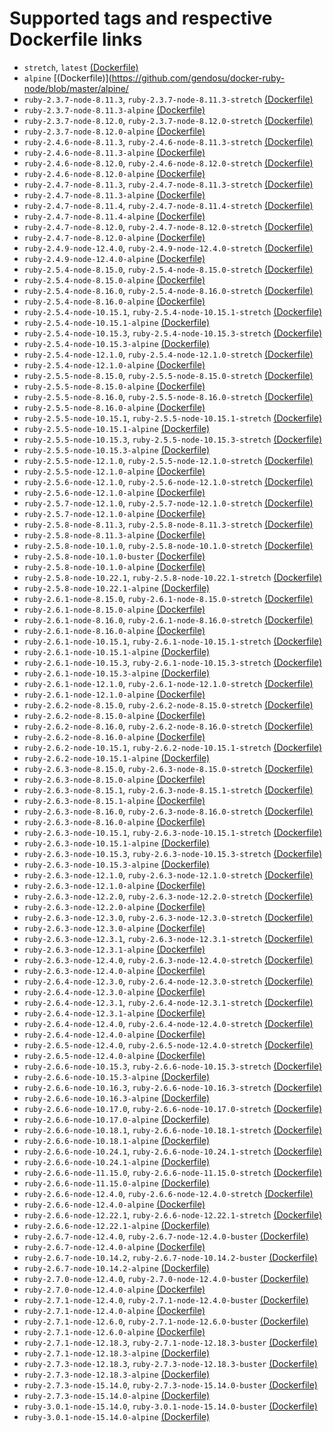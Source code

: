 # Supported tags and respective Dockerfile links

* `stretch`, `latest` [(Dockerfile)](https://github.com/gendosu/docker-ruby-node/blob/master/stretch/Dockerfile)
* `alpine` [(Dockerfile)](https://github.com/gendosu/docker-ruby-node/blob/master/alpine/
* `ruby-2.3.7-node-8.11.3`, `ruby-2.3.7-node-8.11.3-stretch` [(Dockerfile)](https://github.com/gendosu/docker-ruby-node/blob/ruby-2.3.7-node-8.11.3/stretch/Dockerfile)
* `ruby-2.3.7-node-8.11.3-alpine` [(Dockerfile)](https://github.com/gendosu/docker-ruby-node/blob/ruby-2.3.7-node-8.11.3/alpine/Dockerfile)
* `ruby-2.3.7-node-8.12.0`, `ruby-2.3.7-node-8.12.0-stretch` [(Dockerfile)](https://github.com/gendosu/docker-ruby-node/blob/ruby-2.3.7-node-8.12.0/stretch/Dockerfile)
* `ruby-2.3.7-node-8.12.0-alpine` [(Dockerfile)](https://github.com/gendosu/docker-ruby-node/blob/ruby-2.3.7-node-8.12.0/alpine/Dockerfile)
* `ruby-2.4.6-node-8.11.3`, `ruby-2.4.6-node-8.11.3-stretch` [(Dockerfile)](https://github.com/gendosu/docker-ruby-node/blob/ruby-2.4.6-node-8.11.3/stretch/Dockerfile)
* `ruby-2.4.6-node-8.11.3-alpine` [(Dockerfile)](https://github.com/gendosu/docker-ruby-node/blob/ruby-2.4.6-node-8.11.3/alpine/Dockerfile)
* `ruby-2.4.6-node-8.12.0`, `ruby-2.4.6-node-8.12.0-stretch` [(Dockerfile)](https://github.com/gendosu/docker-ruby-node/blob/ruby-2.4.6-node-8.12.0/stretch/Dockerfile)
* `ruby-2.4.6-node-8.12.0-alpine` [(Dockerfile)](https://github.com/gendosu/docker-ruby-node/blob/ruby-2.4.6-node-8.12.0/alpine/Dockerfile)
* `ruby-2.4.7-node-8.11.3`, `ruby-2.4.7-node-8.11.3-stretch` [(Dockerfile)](https://github.com/gendosu/docker-ruby-node/blob/ruby-2.4.7-node-8.11.3/stretch/Dockerfile)
* `ruby-2.4.7-node-8.11.3-alpine` [(Dockerfile)](https://github.com/gendosu/docker-ruby-node/blob/ruby-2.4.7-node-8.11.3/alpine/Dockerfile)
* `ruby-2.4.7-node-8.11.4`, `ruby-2.4.7-node-8.11.4-stretch` [(Dockerfile)](https://github.com/gendosu/docker-ruby-node/blob/ruby-2.4.7-node-8.11.4/stretch/Dockerfile)
* `ruby-2.4.7-node-8.11.4-alpine` [(Dockerfile)](https://github.com/gendosu/docker-ruby-node/blob/ruby-2.4.7-node-8.11.4/alpine/Dockerfile)
* `ruby-2.4.7-node-8.12.0`, `ruby-2.4.7-node-8.12.0-stretch` [(Dockerfile)](https://github.com/gendosu/docker-ruby-node/blob/ruby-2.4.7-node-8.12.0/stretch/Dockerfile)
* `ruby-2.4.7-node-8.12.0-alpine` [(Dockerfile)](https://github.com/gendosu/docker-ruby-node/blob/ruby-2.4.7-node-8.12.0/alpine/Dockerfile)
* `ruby-2.4.9-node-12.4.0`, `ruby-2.4.9-node-12.4.0-stretch` [(Dockerfile)](https://github.com/gendosu/docker-ruby-node/blob/ruby-2.4.9-node-12.4.0/stretch/Dockerfile)
* `ruby-2.4.9-node-12.4.0-alpine` [(Dockerfile)](https://github.com/gendosu/docker-ruby-node/blob/ruby-2.4.9-node-12.4.0/alpine/Dockerfile)
* `ruby-2.5.4-node-8.15.0`, `ruby-2.5.4-node-8.15.0-stretch` [(Dockerfile)](https://github.com/gendosu/docker-ruby-node/blob/ruby-2.5.4-node-8.15.0/stretch/Dockerfile)
* `ruby-2.5.4-node-8.15.0-alpine` [(Dockerfile)](https://github.com/gendosu/docker-ruby-node/blob/ruby-2.5.4-node-8.15.0/alpine/Dockerfile)
* `ruby-2.5.4-node-8.16.0`, `ruby-2.5.4-node-8.16.0-stretch` [(Dockerfile)](https://github.com/gendosu/docker-ruby-node/blob/ruby-2.5.4-node-8.16.0/stretch/Dockerfile)
* `ruby-2.5.4-node-8.16.0-alpine` [(Dockerfile)](https://github.com/gendosu/docker-ruby-node/blob/ruby-2.5.4-node-8.16.0/alpine/Dockerfile)
* `ruby-2.5.4-node-10.15.1`, `ruby-2.5.4-node-10.15.1-stretch` [(Dockerfile)](https://github.com/gendosu/docker-ruby-node/blob/ruby-2.5.4-node-10.15.1/stretch/Dockerfile)
* `ruby-2.5.4-node-10.15.1-alpine` [(Dockerfile)](https://github.com/gendosu/docker-ruby-node/blob/ruby-2.5.4-node-10.15.1/alpine/Dockerfile)
* `ruby-2.5.4-node-10.15.3`, `ruby-2.5.4-node-10.15.3-stretch` [(Dockerfile)](https://github.com/gendosu/docker-ruby-node/blob/ruby-2.5.4-node-10.15.3/stretch/Dockerfile)
* `ruby-2.5.4-node-10.15.3-alpine` [(Dockerfile)](https://github.com/gendosu/docker-ruby-node/blob/ruby-2.5.4-node-10.15.3/alpine/Dockerfile)
* `ruby-2.5.4-node-12.1.0`, `ruby-2.5.4-node-12.1.0-stretch` [(Dockerfile)](https://github.com/gendosu/docker-ruby-node/blob/ruby-2.5.4-node-12.1.0/stretch/Dockerfile)
* `ruby-2.5.4-node-12.1.0-alpine` [(Dockerfile)](https://github.com/gendosu/docker-ruby-node/blob/ruby-2.5.4-node-12.1.0/alpine/Dockerfile)
* `ruby-2.5.5-node-8.15.0`, `ruby-2.5.5-node-8.15.0-stretch` [(Dockerfile)](https://github.com/gendosu/docker-ruby-node/blob/ruby-2.5.5-node-8.15.0/stretch/Dockerfile)
* `ruby-2.5.5-node-8.15.0-alpine` [(Dockerfile)](https://github.com/gendosu/docker-ruby-node/blob/ruby-2.5.5-node-8.15.0/alpine/Dockerfile)
* `ruby-2.5.5-node-8.16.0`, `ruby-2.5.5-node-8.16.0-stretch` [(Dockerfile)](https://github.com/gendosu/docker-ruby-node/blob/ruby-2.5.5-node-8.16.0/stretch/Dockerfile)
* `ruby-2.5.5-node-8.16.0-alpine` [(Dockerfile)](https://github.com/gendosu/docker-ruby-node/blob/ruby-2.5.5-node-8.16.0/alpine/Dockerfile)
* `ruby-2.5.5-node-10.15.1`, `ruby-2.5.5-node-10.15.1-stretch` [(Dockerfile)](https://github.com/gendosu/docker-ruby-node/blob/ruby-2.5.5-node-10.15.1/stretch/Dockerfile)
* `ruby-2.5.5-node-10.15.1-alpine` [(Dockerfile)](https://github.com/gendosu/docker-ruby-node/blob/ruby-2.5.5-node-10.15.1/alpine/Dockerfile)
* `ruby-2.5.5-node-10.15.3`, `ruby-2.5.5-node-10.15.3-stretch` [(Dockerfile)](https://github.com/gendosu/docker-ruby-node/blob/ruby-2.5.5-node-10.15.3/stretch/Dockerfile)
* `ruby-2.5.5-node-10.15.3-alpine` [(Dockerfile)](https://github.com/gendosu/docker-ruby-node/blob/ruby-2.5.5-node-10.15.3/alpine/Dockerfile)
* `ruby-2.5.5-node-12.1.0`, `ruby-2.5.5-node-12.1.0-stretch` [(Dockerfile)](https://github.com/gendosu/docker-ruby-node/blob/ruby-2.5.5-node-12.1.0/stretch/Dockerfile)
* `ruby-2.5.5-node-12.1.0-alpine` [(Dockerfile)](https://github.com/gendosu/docker-ruby-node/blob/ruby-2.5.5-node-12.1.0/alpine/Dockerfile)
* `ruby-2.5.6-node-12.1.0`, `ruby-2.5.6-node-12.1.0-stretch` [(Dockerfile)](https://github.com/gendosu/docker-ruby-node/blob/ruby-2.5.6-node-12.1.0/stretch/Dockerfile)
* `ruby-2.5.6-node-12.1.0-alpine` [(Dockerfile)](https://github.com/gendosu/docker-ruby-node/blob/ruby-2.5.6-node-12.1.0/alpine/Dockerfile)
* `ruby-2.5.7-node-12.1.0`, `ruby-2.5.7-node-12.1.0-stretch` [(Dockerfile)](https://github.com/gendosu/docker-ruby-node/blob/ruby-2.5.7-node-12.1.0/stretch/Dockerfile)
* `ruby-2.5.7-node-12.1.0-alpine` [(Dockerfile)](https://github.com/gendosu/docker-ruby-node/blob/ruby-2.5.7-node-12.1.0/alpine/Dockerfile)
* `ruby-2.5.8-node-8.11.3`, `ruby-2.5.8-node-8.11.3-stretch` [(Dockerfile)](https://github.com/gendosu/docker-ruby-node/blob/ruby-2.5.8-node-8.11.3/stretch/Dockerfile)
* `ruby-2.5.8-node-8.11.3-alpine` [(Dockerfile)](https://github.com/gendosu/docker-ruby-node/blob/ruby-2.5.8-node-8.11.3/alpine/Dockerfile)
* `ruby-2.5.8-node-10.1.0`, `ruby-2.5.8-node-10.1.0-stretch` [(Dockerfile)](https://github.com/gendosu/docker-ruby-node/blob/ruby-2.5.8-node-10.1.0/stretch/Dockerfile)
* `ruby-2.5.8-node-10.1.0-buster` [(Dockerfile)](https://github.com/gendosu/docker-ruby-node/blob/ruby-2.5.8-node-10.1.0/buster/Dockerfile)
* `ruby-2.5.8-node-10.1.0-alpine` [(Dockerfile)](https://github.com/gendosu/docker-ruby-node/blob/ruby-2.5.8-node-10.1.0/alpine/Dockerfile)
* `ruby-2.5.8-node-10.22.1`, `ruby-2.5.8-node-10.22.1-stretch` [(Dockerfile)](https://github.com/gendosu/docker-ruby-node/blob/ruby-2.5.8-node-10.22.1/stretch/Dockerfile)
* `ruby-2.5.8-node-10.22.1-alpine` [(Dockerfile)](https://github.com/gendosu/docker-ruby-node/blob/ruby-2.5.8-node-10.22.1/alpine/Dockerfile)
* `ruby-2.6.1-node-8.15.0`, `ruby-2.6.1-node-8.15.0-stretch` [(Dockerfile)](https://github.com/gendosu/docker-ruby-node/blob/ruby-2.6.1-node-8.15.0/stretch/Dockerfile)
* `ruby-2.6.1-node-8.15.0-alpine` [(Dockerfile)](https://github.com/gendosu/docker-ruby-node/blob/ruby-2.6.1-node-8.15.0/alpine/Dockerfile)
* `ruby-2.6.1-node-8.16.0`, `ruby-2.6.1-node-8.16.0-stretch` [(Dockerfile)](https://github.com/gendosu/docker-ruby-node/blob/ruby-2.6.1-node-8.16.0/stretch/Dockerfile)
* `ruby-2.6.1-node-8.16.0-alpine` [(Dockerfile)](https://github.com/gendosu/docker-ruby-node/blob/ruby-2.6.1-node-8.16.0/alpine/Dockerfile)
* `ruby-2.6.1-node-10.15.1`, `ruby-2.6.1-node-10.15.1-stretch` [(Dockerfile)](https://github.com/gendosu/docker-ruby-node/blob/ruby-2.6.1-node-10.15.1/stretch/Dockerfile)
* `ruby-2.6.1-node-10.15.1-alpine` [(Dockerfile)](https://github.com/gendosu/docker-ruby-node/blob/ruby-2.6.1-node-10.15.1/alpine/Dockerfile)
* `ruby-2.6.1-node-10.15.3`, `ruby-2.6.1-node-10.15.3-stretch` [(Dockerfile)](https://github.com/gendosu/docker-ruby-node/blob/ruby-2.6.1-node-10.15.3/stretch/Dockerfile)
* `ruby-2.6.1-node-10.15.3-alpine` [(Dockerfile)](https://github.com/gendosu/docker-ruby-node/blob/ruby-2.6.1-node-10.15.3/alpine/Dockerfile)
* `ruby-2.6.1-node-12.1.0`, `ruby-2.6.1-node-12.1.0-stretch` [(Dockerfile)](https://github.com/gendosu/docker-ruby-node/blob/ruby-2.6.1-node-12.1.0/stretch/Dockerfile)
* `ruby-2.6.1-node-12.1.0-alpine` [(Dockerfile)](https://github.com/gendosu/docker-ruby-node/blob/ruby-2.6.1-node-12.1.0/alpine/Dockerfile)
* `ruby-2.6.2-node-8.15.0`, `ruby-2.6.2-node-8.15.0-stretch` [(Dockerfile)](https://github.com/gendosu/docker-ruby-node/blob/ruby-2.6.2-node-8.15.0/stretch/Dockerfile)
* `ruby-2.6.2-node-8.15.0-alpine` [(Dockerfile)](https://github.com/gendosu/docker-ruby-node/blob/ruby-2.6.2-node-8.15.0/alpine/Dockerfile)
* `ruby-2.6.2-node-8.16.0`, `ruby-2.6.2-node-8.16.0-stretch` [(Dockerfile)](https://github.com/gendosu/docker-ruby-node/blob/ruby-2.6.2-node-8.16.0/stretch/Dockerfile)
* `ruby-2.6.2-node-8.16.0-alpine` [(Dockerfile)](https://github.com/gendosu/docker-ruby-node/blob/ruby-2.6.2-node-8.16.0/alpine/Dockerfile)
* `ruby-2.6.2-node-10.15.1`, `ruby-2.6.2-node-10.15.1-stretch` [(Dockerfile)](https://github.com/gendosu/docker-ruby-node/blob/ruby-2.6.2-node-10.15.1/stretch/Dockerfile)
* `ruby-2.6.2-node-10.15.1-alpine` [(Dockerfile)](https://github.com/gendosu/docker-ruby-node/blob/ruby-2.6.2-node-10.15.1/alpine/Dockerfile)
* `ruby-2.6.3-node-8.15.0`, `ruby-2.6.3-node-8.15.0-stretch` [(Dockerfile)](https://github.com/gendosu/docker-ruby-node/blob/ruby-2.6.3-node-8.15.0/stretch/Dockerfile)
* `ruby-2.6.3-node-8.15.0-alpine` [(Dockerfile)](https://github.com/gendosu/docker-ruby-node/blob/ruby-2.6.3-node-8.15.0/alpine/Dockerfile)
* `ruby-2.6.3-node-8.15.1`, `ruby-2.6.3-node-8.15.1-stretch` [(Dockerfile)](https://github.com/gendosu/docker-ruby-node/blob/ruby-2.6.3-node-8.15.1/stretch/Dockerfile)
* `ruby-2.6.3-node-8.15.1-alpine` [(Dockerfile)](https://github.com/gendosu/docker-ruby-node/blob/ruby-2.6.3-node-8.15.1/alpine/Dockerfile)
* `ruby-2.6.3-node-8.16.0`, `ruby-2.6.3-node-8.16.0-stretch` [(Dockerfile)](https://github.com/gendosu/docker-ruby-node/blob/ruby-2.6.3-node-8.16.0/stretch/Dockerfile)
* `ruby-2.6.3-node-8.16.0-alpine` [(Dockerfile)](https://github.com/gendosu/docker-ruby-node/blob/ruby-2.6.3-node-8.16.0/alpine/Dockerfile)
* `ruby-2.6.3-node-10.15.1`, `ruby-2.6.3-node-10.15.1-stretch` [(Dockerfile)](https://github.com/gendosu/docker-ruby-node/blob/ruby-2.6.3-node-10.15.1/stretch/Dockerfile)
* `ruby-2.6.3-node-10.15.1-alpine` [(Dockerfile)](https://github.com/gendosu/docker-ruby-node/blob/ruby-2.6.3-node-10.15.1/alpine/Dockerfile)
* `ruby-2.6.3-node-10.15.3`, `ruby-2.6.3-node-10.15.3-stretch` [(Dockerfile)](https://github.com/gendosu/docker-ruby-node/blob/ruby-2.6.3-node-10.15.3/stretch/Dockerfile)
* `ruby-2.6.3-node-10.15.3-alpine` [(Dockerfile)](https://github.com/gendosu/docker-ruby-node/blob/ruby-2.6.3-node-10.15.3/alpine/Dockerfile)
* `ruby-2.6.3-node-12.1.0`, `ruby-2.6.3-node-12.1.0-stretch` [(Dockerfile)](https://github.com/gendosu/docker-ruby-node/blob/ruby-2.6.3-node-12.1.0/stretch/Dockerfile)
* `ruby-2.6.3-node-12.1.0-alpine` [(Dockerfile)](https://github.com/gendosu/docker-ruby-node/blob/ruby-2.6.3-node-12.1.0/alpine/Dockerfile)
* `ruby-2.6.3-node-12.2.0`, `ruby-2.6.3-node-12.2.0-stretch` [(Dockerfile)](https://github.com/gendosu/docker-ruby-node/blob/ruby-2.6.3-node-12.2.0/stretch/Dockerfile)
* `ruby-2.6.3-node-12.2.0-alpine` [(Dockerfile)](https://github.com/gendosu/docker-ruby-node/blob/ruby-2.6.3-node-12.2.0/alpine/Dockerfile)
* `ruby-2.6.3-node-12.3.0`, `ruby-2.6.3-node-12.3.0-stretch` [(Dockerfile)](https://github.com/gendosu/docker-ruby-node/blob/ruby-2.6.3-node-12.3.0/stretch/Dockerfile)
* `ruby-2.6.3-node-12.3.0-alpine` [(Dockerfile)](https://github.com/gendosu/docker-ruby-node/blob/ruby-2.6.3-node-12.3.0/alpine/Dockerfile)
* `ruby-2.6.3-node-12.3.1`, `ruby-2.6.3-node-12.3.1-stretch` [(Dockerfile)](https://github.com/gendosu/docker-ruby-node/blob/ruby-2.6.3-node-12.3.1/stretch/Dockerfile)
* `ruby-2.6.3-node-12.3.1-alpine` [(Dockerfile)](https://github.com/gendosu/docker-ruby-node/blob/ruby-2.6.3-node-12.3.1/alpine/Dockerfile)
* `ruby-2.6.3-node-12.4.0`, `ruby-2.6.3-node-12.4.0-stretch` [(Dockerfile)](https://github.com/gendosu/docker-ruby-node/blob/ruby-2.6.3-node-12.4.0/stretch/Dockerfile)
* `ruby-2.6.3-node-12.4.0-alpine` [(Dockerfile)](https://github.com/gendosu/docker-ruby-node/blob/ruby-2.6.3-node-12.4.0/alpine/Dockerfile)
* `ruby-2.6.4-node-12.3.0`, `ruby-2.6.4-node-12.3.0-stretch` [(Dockerfile)](https://github.com/gendosu/docker-ruby-node/blob/ruby-2.6.4-node-12.3.0/stretch/Dockerfile)
* `ruby-2.6.4-node-12.3.0-alpine` [(Dockerfile)](https://github.com/gendosu/docker-ruby-node/blob/ruby-2.6.4-node-12.3.0/alpine/Dockerfile)
* `ruby-2.6.4-node-12.3.1`, `ruby-2.6.4-node-12.3.1-stretch` [(Dockerfile)](https://github.com/gendosu/docker-ruby-node/blob/ruby-2.6.4-node-12.3.1/stretch/Dockerfile)
* `ruby-2.6.4-node-12.3.1-alpine` [(Dockerfile)](https://github.com/gendosu/docker-ruby-node/blob/ruby-2.6.4-node-12.3.1/alpine/Dockerfile)
* `ruby-2.6.4-node-12.4.0`, `ruby-2.6.4-node-12.4.0-stretch` [(Dockerfile)](https://github.com/gendosu/docker-ruby-node/blob/ruby-2.6.4-node-12.4.0/stretch/Dockerfile)
* `ruby-2.6.4-node-12.4.0-alpine` [(Dockerfile)](https://github.com/gendosu/docker-ruby-node/blob/ruby-2.6.4-node-12.4.0/alpine/Dockerfile)
* `ruby-2.6.5-node-12.4.0`, `ruby-2.6.5-node-12.4.0-stretch` [(Dockerfile)](https://github.com/gendosu/docker-ruby-node/blob/ruby-2.6.5-node-12.4.0/stretch/Dockerfile)
* `ruby-2.6.5-node-12.4.0-alpine` [(Dockerfile)](https://github.com/gendosu/docker-ruby-node/blob/ruby-2.6.5-node-12.4.0/alpine/Dockerfile)
* `ruby-2.6.6-node-10.15.3`, `ruby-2.6.6-node-10.15.3-stretch` [(Dockerfile)](https://github.com/gendosu/docker-ruby-node/blob/ruby-2.6.6-node-10.15.3/stretch/Dockerfile)
* `ruby-2.6.6-node-10.15.3-alpine` [(Dockerfile)](https://github.com/gendosu/docker-ruby-node/blob/ruby-2.6.6-node-10.15.3/alpine/Dockerfile)
* `ruby-2.6.6-node-10.16.3`, `ruby-2.6.6-node-10.16.3-stretch` [(Dockerfile)](https://github.com/gendosu/docker-ruby-node/blob/ruby-2.6.6-node-10.16.3/stretch/Dockerfile)
* `ruby-2.6.6-node-10.16.3-alpine` [(Dockerfile)](https://github.com/gendosu/docker-ruby-node/blob/ruby-2.6.6-node-10.16.3/alpine/Dockerfile)
* `ruby-2.6.6-node-10.17.0`, `ruby-2.6.6-node-10.17.0-stretch` [(Dockerfile)](https://github.com/gendosu/docker-ruby-node/blob/ruby-2.6.6-node-10.17.0/stretch/Dockerfile)
* `ruby-2.6.6-node-10.17.0-alpine` [(Dockerfile)](https://github.com/gendosu/docker-ruby-node/blob/ruby-2.6.6-node-10.17.0/alpine/Dockerfile)
* `ruby-2.6.6-node-10.18.1`, `ruby-2.6.6-node-10.18.1-stretch` [(Dockerfile)](https://github.com/gendosu/docker-ruby-node/blob/ruby-2.6.6-node-10.18.1/stretch/Dockerfile)
* `ruby-2.6.6-node-10.18.1-alpine` [(Dockerfile)](https://github.com/gendosu/docker-ruby-node/blob/ruby-2.6.6-node-10.18.1/alpine/Dockerfile)
* `ruby-2.6.6-node-10.24.1`, `ruby-2.6.6-node-10.24.1-stretch` [(Dockerfile)](https://github.com/gendosu/docker-ruby-node/blob/ruby-2.6.6-node-10.24.1/stretch/Dockerfile)
* `ruby-2.6.6-node-10.24.1-alpine` [(Dockerfile)](https://github.com/gendosu/docker-ruby-node/blob/ruby-2.6.6-node-10.24.1/alpine/Dockerfile)
* `ruby-2.6.6-node-11.15.0`, `ruby-2.6.6-node-11.15.0-stretch` [(Dockerfile)](https://github.com/gendosu/docker-ruby-node/blob/ruby-2.6.6-node-11.15.0/stretch/Dockerfile)
* `ruby-2.6.6-node-11.15.0-alpine` [(Dockerfile)](https://github.com/gendosu/docker-ruby-node/blob/ruby-2.6.6-node-11.15.0/alpine/Dockerfile)
* `ruby-2.6.6-node-12.4.0`, `ruby-2.6.6-node-12.4.0-stretch` [(Dockerfile)](https://github.com/gendosu/docker-ruby-node/blob/ruby-2.6.6-node-12.4.0/stretch/Dockerfile)
* `ruby-2.6.6-node-12.4.0-alpine` [(Dockerfile)](https://github.com/gendosu/docker-ruby-node/blob/ruby-2.6.6-node-12.4.0/alpine/Dockerfile)
* `ruby-2.6.6-node-12.22.1`, `ruby-2.6.6-node-12.22.1-stretch` [(Dockerfile)](https://github.com/gendosu/docker-ruby-node/blob/ruby-2.6.6-node-12.22.1/stretch/Dockerfile)
* `ruby-2.6.6-node-12.22.1-alpine` [(Dockerfile)](https://github.com/gendosu/docker-ruby-node/blob/ruby-2.6.6-node-12.22.1/alpine/Dockerfile)
* `ruby-2.6.7-node-12.4.0`, `ruby-2.6.7-node-12.4.0-buster` [(Dockerfile)](https://github.com/gendosu/docker-ruby-node/blob/ruby-2.6.7-node-12.4.0/buster/Dockerfile)
* `ruby-2.6.7-node-12.4.0-alpine` [(Dockerfile)](https://github.com/gendosu/docker-ruby-node/blob/ruby-2.6.7-node-12.4.0/alpine/Dockerfile)
* `ruby-2.6.7-node-10.14.2`, `ruby-2.6.7-node-10.14.2-buster` [(Dockerfile)](https://github.com/gendosu/docker-ruby-node/blob/ruby-2.6.7-node-10.14.2/buster/Dockerfile)
* `ruby-2.6.7-node-10.14.2-alpine` [(Dockerfile)](https://github.com/gendosu/docker-ruby-node/blob/ruby-2.6.7-node-10.14.2/alpine/Dockerfile)
* `ruby-2.7.0-node-12.4.0`, `ruby-2.7.0-node-12.4.0-buster` [(Dockerfile)](https://github.com/gendosu/docker-ruby-node/blob/ruby-2.7.0-node-12.4.0/buster/Dockerfile)
* `ruby-2.7.0-node-12.4.0-alpine` [(Dockerfile)](https://github.com/gendosu/docker-ruby-node/blob/ruby-2.7.0-node-12.4.0/alpine/Dockerfile)
* `ruby-2.7.1-node-12.4.0`, `ruby-2.7.1-node-12.4.0-buster` [(Dockerfile)](https://github.com/gendosu/docker-ruby-node/blob/ruby-2.7.1-node-12.4.0/buster/Dockerfile)
* `ruby-2.7.1-node-12.4.0-alpine` [(Dockerfile)](https://github.com/gendosu/docker-ruby-node/blob/ruby-2.7.1-node-12.4.0/alpine/Dockerfile)
* `ruby-2.7.1-node-12.6.0`, `ruby-2.7.1-node-12.6.0-buster` [(Dockerfile)](https://github.com/gendosu/docker-ruby-node/blob/ruby-2.7.1-node-12.6.0/buster/Dockerfile)
* `ruby-2.7.1-node-12.6.0-alpine` [(Dockerfile)](https://github.com/gendosu/docker-ruby-node/blob/ruby-2.7.1-node-12.6.0/alpine/Dockerfile)
* `ruby-2.7.1-node-12.18.3`, `ruby-2.7.1-node-12.18.3-buster` [(Dockerfile)](https://github.com/gendosu/docker-ruby-node/blob/ruby-2.7.1-node-12.18.3/buster/Dockerfile)
* `ruby-2.7.1-node-12.18.3-alpine` [(Dockerfile)](https://github.com/gendosu/docker-ruby-node/blob/ruby-2.7.1-node-12.18.3/alpine/Dockerfile)
* `ruby-2.7.3-node-12.18.3`, `ruby-2.7.3-node-12.18.3-buster` [(Dockerfile)](https://github.com/gendosu/docker-ruby-node/blob/ruby-2.7.3-node-12.18.3/buster/Dockerfile)
* `ruby-2.7.3-node-12.18.3-alpine` [(Dockerfile)](https://github.com/gendosu/docker-ruby-node/blob/ruby-2.7.3-node-12.18.3/alpine/Dockerfile)
* `ruby-2.7.3-node-15.14.0`, `ruby-2.7.3-node-15.14.0-buster` [(Dockerfile)](https://github.com/gendosu/docker-ruby-node/blob/ruby-2.7.3-node-15.14.0/buster/Dockerfile)
* `ruby-2.7.3-node-15.14.0-alpine` [(Dockerfile)](https://github.com/gendosu/docker-ruby-node/blob/ruby-2.7.3-node-15.14.0/alpine/Dockerfile)
* `ruby-3.0.1-node-15.14.0`, `ruby-3.0.1-node-15.14.0-buster` [(Dockerfile)](https://github.com/gendosu/docker-ruby-node/blob/ruby-3.0.1-node-15.14.0/buster/Dockerfile)
* `ruby-3.0.1-node-15.14.0-alpine` [(Dockerfile)](https://github.com/gendosu/docker-ruby-node/blob/ruby-3.0.1-node-15.14.0/alpine/Dockerfile)
